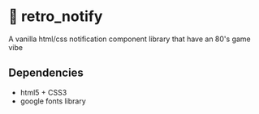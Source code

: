 # 💾 retro_notify
A vanilla html/css notification component library that have an 80's game vibe

## Dependencies
* html5 + CSS3
* google fonts library


